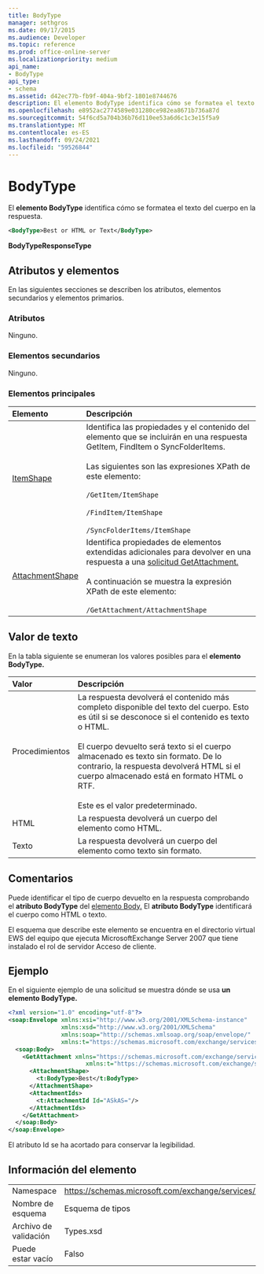 ```yaml
---
title: BodyType
manager: sethgros
ms.date: 09/17/2015
ms.audience: Developer
ms.topic: reference
ms.prod: office-online-server
ms.localizationpriority: medium
api_name:
- BodyType
api_type:
- schema
ms.assetid: d42ec77b-fb9f-404a-9bf2-1801e8744676
description: El elemento BodyType identifica cómo se formatea el texto del cuerpo en la respuesta.
ms.openlocfilehash: e8952ac2774589e031280ce982ea8671b736a87d
ms.sourcegitcommit: 54f6cd5a704b36b76d110ee53a6d6c1c3e15f5a9
ms.translationtype: MT
ms.contentlocale: es-ES
ms.lasthandoff: 09/24/2021
ms.locfileid: "59526844"
---
```

# <a name="bodytype"></a>BodyType

El **elemento BodyType** identifica cómo se formatea el texto del cuerpo en la respuesta. 
  
```xml
<BodyType>Best or HTML or Text</BodyType>
```

**BodyTypeResponseType**

## <a name="attributes-and-elements"></a>Atributos y elementos

En las siguientes secciones se describen los atributos, elementos secundarios y elementos primarios.
  
### <a name="attributes"></a>Atributos

Ninguno.
  
### <a name="child-elements"></a>Elementos secundarios

Ninguno.
  
### <a name="parent-elements"></a>Elementos principales

|**Elemento**|**Descripción**|
|:-----|:-----|
|[ItemShape](itemshape.md) <br/> | Identifica las propiedades y el contenido del elemento que se incluirán en una respuesta GetItem, FindItem o SyncFolderItems.  <br/><br/>Las siguientes son las expresiones XPath de este elemento:<br/><br/>  `/GetItem/ItemShape`<br/><br/>`/FindItem/ItemShape`<br/><br/>`/SyncFolderItems/ItemShape` <br/> |
|[AttachmentShape](attachmentshape.md) <br/> |Identifica propiedades de elementos extendidas adicionales para devolver en una respuesta a una [solicitud GetAttachment.](getattachment.md)  <br/><br/>A continuación se muestra la expresión XPath de este elemento:<br/><br/>  `/GetAttachment/AttachmentShape` <br/> |
   
## <a name="text-value"></a>Valor de texto

En la tabla siguiente se enumeran los valores posibles para el **elemento BodyType.** 
  
|**Valor**|**Descripción**|
|:-----|:-----|
|Procedimientos  <br/> |La respuesta devolverá el contenido más completo disponible del texto del cuerpo. Esto es útil si se desconoce si el contenido es texto o HTML.<br/><br/> El cuerpo devuelto será texto si el cuerpo almacenado es texto sin formato. De lo contrario, la respuesta devolverá HTML si el cuerpo almacenado está en formato HTML o RTF.<br/><br/> Este es el valor predeterminado.  <br/> |
|HTML  <br/> |La respuesta devolverá un cuerpo del elemento como HTML.  <br/> |
|Texto  <br/> |La respuesta devolverá un cuerpo del elemento como texto sin formato.  <br/> |
   
## <a name="remarks"></a>Comentarios

Puede identificar el tipo de cuerpo devuelto en la respuesta comprobando el **atributo BodyType** del [elemento Body.](body.md) El **atributo BodyType** identificará el cuerpo como HTML o texto. 
  
El esquema que describe este elemento se encuentra en el directorio virtual EWS del equipo que ejecuta MicrosoftExchange Server 2007 que tiene instalado el rol de servidor Acceso de cliente.
  
## <a name="example"></a>Ejemplo

En el siguiente ejemplo de una solicitud se muestra dónde se usa **un elemento BodyType.** 
  
```xml
<?xml version="1.0" encoding="utf-8"?>
<soap:Envelope xmlns:xsi="http://www.w3.org/2001/XMLSchema-instance"
               xmlns:xsd="http://www.w3.org/2001/XMLSchema"
               xmlns:soap="http://schemas.xmlsoap.org/soap/envelope/"
               xmlns:t="https://schemas.microsoft.com/exchange/services/2006/types">
  <soap:Body>
    <GetAttachment xmlns="https://schemas.microsoft.com/exchange/services/2006/messages" 
                      xmlns:t="https://schemas.microsoft.com/exchange/services/2006/types">
      <AttachmentShape>
        <t:BodyType>Best</t:BodyType>
      </AttachmentShape>
      <AttachmentIds>
        <t:AttachmentId Id="ASkAS="/>
      </AttachmentIds>
    </GetAttachment>
  </soap:Body>
</soap:Envelope>
```

El atributo Id se ha acortado para conservar la legibilidad.
  
## <a name="element-information"></a>Información del elemento

|||
|:-----|:-----|
|Namespace  <br/> |https://schemas.microsoft.com/exchange/services/2006/types  <br/> |
|Nombre de esquema  <br/> |Esquema de tipos  <br/> |
|Archivo de validación  <br/> |Types.xsd  <br/> |
|Puede estar vacío  <br/> |Falso  <br/> |
   

